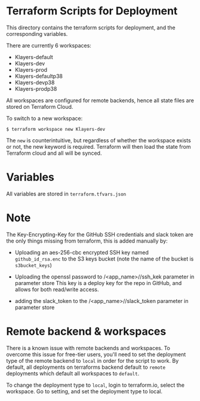 # Terraform Scripts for Deployment

This directory contains the terraform scripts for deployment, and the corresponding variables.

There are currently 6 workspaces:
* Klayers-default
* Klayers-dev
* Klayers-prod
* Klayers-defaultp38
* Klayers-devp38
* Klayers-prodp38

All workspaces are configured for remote backends, hence all state files are stored on Terraform Cloud.

To switch to a new workspace:

    $ terraform workspace new Klayers-dev
    
The `new` is counterintuitive, but regardless of whether the workspace exists or not, the new keyword is required. Terraform will then load the state from Terraform cloud and all will be synced.

# Variables

All variables are stored in `terraform.tfvars.json`

# Note

The Key-Encrypting-Key for the GitHub SSH credentials and slack token are the only things missing from terraform, this is added manually by:

* Uploading an aes-256-cbc encrypted SSH key named `github_id_rsa.enc` to the S3 keys bucket (note the name of the bucket is `s3bucket_keys`)
* Uploading the openssl password to /<app_name>/<workspace>/ssh_kek parameter in parameter store
This key is a deploy key for the repo in GitHub, and allows for both read/write access.

* adding the slack_token to the /<app_name>/<workspace>/slack_token parameter in parameter store

# Remote backend & workspaces

There is a known issue with remote backends and workspaces. To overcome this issue for free-tier users, you'll need to set the deployment type of the remote backend to `local` in order for the script to work. By default, all deployments on terraforms backend default to `remote` deployments which default all workspaces to `default`.

To change the deployment type to `local`, login to terraform.io, select the workspace. Go to setting, and set the deployment type to local.